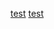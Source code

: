 <a href="https://minwuori.github.io/email_chitai-gorod/index.html">test</a>
<a href="https://minwuori.github.io/email_chitai-gorod/whiteHeader.html">test</a>
